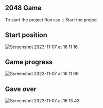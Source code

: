 ## 2048 Game

To start the project
Run `npm i`
Start the project

## Start position
![Screenshot 2023-11-07 at 16 11 16](https://github.com/antollika/js-2048/assets/34944312/459d8d7d-30cd-4e11-ae39-f21f20de99f4)

## Game progress
![Screenshot 2023-11-07 at 16 11 09](https://github.com/antollika/js-2048/assets/34944312/7a23befe-1f4c-4937-a362-c6db0fb3ba29)

## Gave over
![Screenshot 2023-11-07 at 16 13 43](https://github.com/antollika/js-2048/assets/34944312/e07cf9e3-b152-4429-99ee-284a32b61695)
